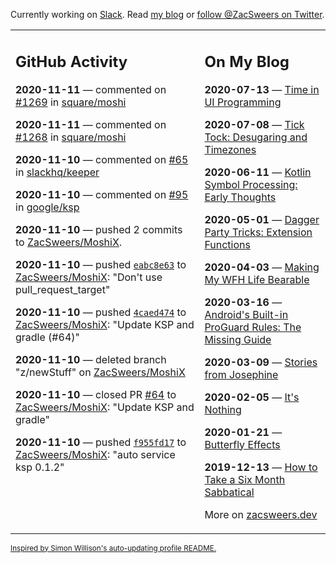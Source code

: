 Currently working on [Slack](https://slack.com/). Read [my blog](https://zacsweers.dev/) or [follow @ZacSweers on Twitter](https://twitter.com/ZacSweers).

<table><tr><td valign="top" width="60%">

## GitHub Activity
<!-- githubActivity starts -->
**2020-11-11** — commented on [#1269](https://github.com/square/moshi/issues/1269#issuecomment-725572764) in [square/moshi](https://api.github.com/repos/square/moshi)

**2020-11-11** — commented on [#1268](https://github.com/square/moshi/issues/1268#issuecomment-725265443) in [square/moshi](https://api.github.com/repos/square/moshi)

**2020-11-10** — commented on [#65](https://github.com/slackhq/keeper/issues/65#issuecomment-725155283) in [slackhq/keeper](https://api.github.com/repos/slackhq/keeper)

**2020-11-10** — commented on [#95](https://github.com/google/ksp/issues/95#issuecomment-725071873) in [google/ksp](https://api.github.com/repos/google/ksp)

**2020-11-10** — pushed 2 commits to [ZacSweers/MoshiX](https://api.github.com/repos/ZacSweers/MoshiX).

**2020-11-10** — pushed [`eabc8e63`](https://github.com/ZacSweers/MoshiX/commit/eabc8e63f5260dc857b4232d2ea1033b431dfcf8) to [ZacSweers/MoshiX](https://api.github.com/repos/ZacSweers/MoshiX): "Don't use pull_request_target"

**2020-11-10** — pushed [`4caed474`](https://github.com/ZacSweers/MoshiX/commit/4caed474a02defef867bd3d10c1b54ac4016dc90) to [ZacSweers/MoshiX](https://api.github.com/repos/ZacSweers/MoshiX): "Update KSP and gradle (#64)"

**2020-11-10** — deleted branch "z/newStuff" on [ZacSweers/MoshiX](https://api.github.com/repos/ZacSweers/MoshiX)

**2020-11-10** — closed PR [#64](https://api.github.com/repos/ZacSweers/MoshiX/pulls/64) to [ZacSweers/MoshiX](https://api.github.com/repos/ZacSweers/MoshiX): "Update KSP and gradle"

**2020-11-10** — pushed [`f955fd17`](https://github.com/ZacSweers/MoshiX/commit/f955fd175056b7afb52b6c712f56409065e185e1) to [ZacSweers/MoshiX](https://api.github.com/repos/ZacSweers/MoshiX): "auto service ksp 0.1.2"
<!-- githubActivity ends -->
</td><td valign="top" width="40%">

## On My Blog
<!-- blog starts -->
**2020-07-13** — [Time in UI Programming](https://www.zacsweers.dev/time-in-ui/)

**2020-07-08** — [Tick Tock: Desugaring and Timezones](https://www.zacsweers.dev/ticktock-desugaring-timezones/)

**2020-06-11** — [Kotlin Symbol Processing: Early Thoughts](https://www.zacsweers.dev/kotlin-symbol-processor-early-thoughts/)

**2020-05-01** — [Dagger Party Tricks: Extension Functions](https://www.zacsweers.dev/dagger-party-tricks-extension-functions/)

**2020-04-03** — [Making My WFH Life Bearable](https://www.zacsweers.dev/making-wfh-life-bearable/)

**2020-03-16** — [Android's Built-in ProGuard Rules: The Missing Guide](https://www.zacsweers.dev/android-proguard-rules/)

**2020-03-09** — [Stories from Josephine](https://www.zacsweers.dev/stories-from-josephine/)

**2020-02-05** — [It's Nothing](https://www.zacsweers.dev/its-nothing/)

**2020-01-21** — [Butterfly Effects](https://www.zacsweers.dev/butterfly-effects/)

**2019-12-13** — [How to Take a Six Month Sabbatical](https://www.zacsweers.dev/how-to-take-a-six-month-sabbatical/)
<!-- blog ends -->
More on [zacsweers.dev](https://zacsweers.dev/)
</td></tr></table>

<sub><a href="https://simonwillison.net/2020/Jul/10/self-updating-profile-readme/">Inspired by Simon Willison's auto-updating profile README.</a></sub>